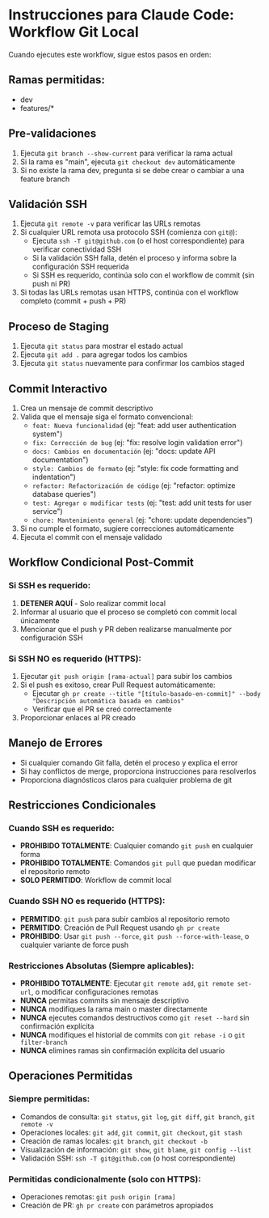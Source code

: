 # Instrucciones para Claude Code: Workflow Git Local

Cuando ejecutes este workflow, sigue estos pasos en orden:

## Ramas permitidas: 
- dev
- features/*

## Pre-validaciones
1. Ejecuta `git branch --show-current` para verificar la rama actual
2. Si la rama es "main", ejecuta `git checkout dev` automáticamente
3. Si no existe la rama dev, pregunta si se debe crear o cambiar a una feature branch

## Validación SSH
1. Ejecuta `git remote -v` para verificar las URLs remotas
2. Si cualquier URL remota usa protocolo SSH (comienza con `git@`):
   - Ejecuta `ssh -T git@github.com` (o el host correspondiente) para verificar conectividad SSH
   - Si la validación SSH falla, detén el proceso y informa sobre la configuración SSH requerida
   - Si SSH es requerido, continúa solo con el workflow de commit (sin push ni PR)
3. Si todas las URLs remotas usan HTTPS, continúa con el workflow completo (commit + push + PR)

## Proceso de Staging
1. Ejecuta `git status` para mostrar el estado actual
2. Ejecuta `git add .` para agregar todos los cambios
3. Ejecuta `git status` nuevamente para confirmar los cambios staged

## Commit Interactivo
1. Crea un mensaje de commit descriptivo
2. Valida que el mensaje siga el formato convencional: 
    - `feat: Nueva funcionalidad` (ej: "feat: add user authentication system")
    - `fix: Corrección de bug` (ej: "fix: resolve login validation error")
    - `docs: Cambios en documentación` (ej: "docs: update API documentation")
    - `style: Cambios de formato` (ej: "style: fix code formatting and indentation")
    - `refactor: Refactorización de código` (ej: "refactor: optimize database queries")
    - `test: Agregar o modificar tests` (ej: "test: add unit tests for user service")
    - `chore: Mantenimiento general` (ej: "chore: update dependencies")
3. Si no cumple el formato, sugiere correcciones automáticamente
4. Ejecuta el commit con el mensaje validado

## Workflow Condicional Post-Commit
### Si SSH es requerido:
1. **DETENER AQUÍ** - Solo realizar commit local
2. Informar al usuario que el proceso se completó con commit local únicamente
3. Mencionar que el push y PR deben realizarse manualmente por configuración SSH

### Si SSH NO es requerido (HTTPS):
1. Ejecutar `git push origin [rama-actual]` para subir los cambios
2. Si el push es exitoso, crear Pull Request automáticamente:
   - Ejecutar `gh pr create --title "[título-basado-en-commit]" --body "Descripción automática basada en cambios"`
   - Verificar que el PR se creó correctamente
3. Proporcionar enlaces al PR creado

## Manejo de Errores
- Si cualquier comando Git falla, detén el proceso y explica el error
- Si hay conflictos de merge, proporciona instrucciones para resolverlos
- Proporciona diagnósticos claros para cualquier problema de git

## Restricciones Condicionales
### Cuando SSH es requerido:
- **PROHIBIDO TOTALMENTE**: Cualquier comando `git push` en cualquier forma
- **PROHIBIDO TOTALMENTE**: Comandos `git pull` que puedan modificar el repositorio remoto
- **SOLO PERMITIDO**: Workflow de commit local

### Cuando SSH NO es requerido (HTTPS):
- **PERMITIDO**: `git push` para subir cambios al repositorio remoto
- **PERMITIDO**: Creación de Pull Request usando `gh pr create`
- **PROHIBIDO**: Usar `git push --force`, `git push --force-with-lease`, o cualquier variante de force push

### Restricciones Absolutas (Siempre aplicables):
- **PROHIBIDO TOTALMENTE**: Ejecutar `git remote add`, `git remote set-url`, o modificar configuraciones remotas
- **NUNCA** permitas commits sin mensaje descriptivo
- **NUNCA** modifiques la rama main o master directamente
- **NUNCA** ejecutes comandos destructivos como `git reset --hard` sin confirmación explícita
- **NUNCA** modifiques el historial de commits con `git rebase -i` o `git filter-branch`
- **NUNCA** elimines ramas sin confirmación explícita del usuario

## Operaciones Permitidas
### Siempre permitidas:
- Comandos de consulta: `git status`, `git log`, `git diff`, `git branch`, `git remote -v`
- Operaciones locales: `git add`, `git commit`, `git checkout`, `git stash`
- Creación de ramas locales: `git branch`, `git checkout -b`
- Visualización de información: `git show`, `git blame`, `git config --list`
- Validación SSH: `ssh -T git@github.com` (o host correspondiente)

### Permitidas condicionalmente (solo con HTTPS):
- Operaciones remotas: `git push origin [rama]`
- Creación de PR: `gh pr create` con parámetros apropiados